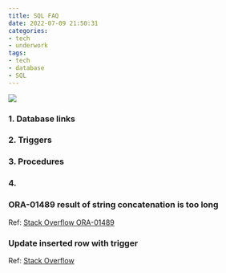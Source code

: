 ```yaml
---
title: SQL FAQ
date: 2022-07-09 21:50:31
categories:
- tech
- underwork
tags:
- tech
- database
- SQL
---
```

![](/images/sql1.png)
### 1. Database links

### 2. Triggers

### 3. Procedures

### 4. 


### ORA-01489 result of string concatenation is too long
Ref: [Stack Overflow ORA-01489](https://stackoverflow.com/questions/29776035/oracle-ora-01489-result-of-string-concatenation-is-too-long)

### Update inserted row with trigger
Ref: [Stack Overflow](https://stackoverflow.com/questions/45313561/update-inserted-row-with-trigger)